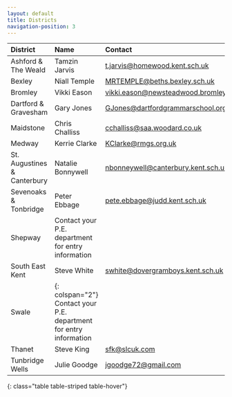 ```yaml
---
layout: default
title: Districts
navigation-position: 3
---
```


| District                      | Name              | Contact                                   |
| :-----                        | :----             | :-----                                    |
| Ashford & The Weald           | Tamzin Jarvis     | t.jarvis@homewood.kent.sch.uk             |
| Bexley                        | Niall Temple      | MRTEMPLE@beths.bexley.sch.uk              |
| Bromley	                    | Vikki Eason       | vikki.eason@newsteadwood.bromley.sch.uk   |
| Dartford & Gravesham	        | Gary Jones        | GJones@dartfordgrammarschool.org.uk       |
| Maidstone	                    | Chris Challiss    | cchalliss@saa.woodard.co.uk               |
| Medway	                    | Kerrie Clarke     | KClarke@rmgs.org.uk                       |
| St. Augustines & Canterbury   | Natalie Bonnywell | nbonneywell@canterbury.kent.sch.uk        |
| Sevenoaks & Tonbridge	        | Peter Ebbage      | pete.ebbage@judd.kent.sch.uk              |
| Shepway	                    | Contact your P.E. department for entry information            |
| South East Kent               | Steve White       | swhite@dovergramboys.kent.sch.uk          |
| Swale	                        |{: colspan="2"} Contact your P.E. department for entry information	        |
| Thanet	                    | Steve King        | sfk@slcuk.com                             |
| Tunbridge Wells	            | Julie Goodge      | jgoodge72@gmail.com                       |
{: class="table table-striped table-hover"}